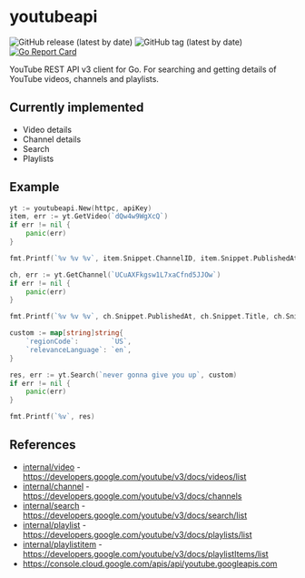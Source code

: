 # youtubeapi

![GitHub release (latest by date)](https://img.shields.io/github/v/release/raspi/youtubeapi?style=for-the-badge)
![GitHub tag (latest by date)](https://img.shields.io/github/v/tag/raspi/youtubeapi?style=for-the-badge)
[![Go Report Card](https://goreportcard.com/badge/github.com/raspi/youtubeapi)](https://goreportcard.com/report/github.com/raspi/youtubeapi)


YouTube REST API v3 client for Go. 
For searching and getting details of YouTube videos, channels and playlists.

## Currently implemented

* Video details
* Channel details
* Search
* Playlists

## Example

```go
yt := youtubeapi.New(httpc, apiKey)
item, err := yt.GetVideo(`dQw4w9WgXcQ`)
if err != nil {
	panic(err)
}

fmt.Printf(`%v %v %v`, item.Snippet.ChannelID, item.Snippet.PublishedAt, item.Snippet.Title)

ch, err := yt.GetChannel(`UCuAXFkgsw1L7xaCfnd5JJOw`)
if err != nil {
	panic(err)
}

fmt.Printf(`%v %v %v`, ch.Snippet.PublishedAt, ch.Snippet.Title, ch.Snippet.Description)

custom := map[string]string{
	`regionCode`:        `US`,
	`relevanceLanguage`: `en`,
}

res, err := yt.Search(`never gonna give you up`, custom)
if err != nil {
	panic(err)
}

fmt.Printf(`%v`, res)
```

## References

* [internal/video](internal/video) - https://developers.google.com/youtube/v3/docs/videos/list
* [internal/channel](internal/channel) - https://developers.google.com/youtube/v3/docs/channels
* [internal/search](internal/search) - https://developers.google.com/youtube/v3/docs/search/list
* [internal/playlist](internal/playlist) - https://developers.google.com/youtube/v3/docs/playlists/list
* [internal/playlistitem](internal/playlistitem) - https://developers.google.com/youtube/v3/docs/playlistItems/list
* https://console.cloud.google.com/apis/api/youtube.googleapis.com
